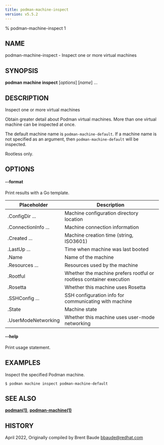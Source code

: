 ```yaml
---
title: podman-machine-inspect
version: v5.5.2
---
```


% podman-machine-inspect 1

## NAME
podman\-machine\-inspect - Inspect one or more virtual machines

## SYNOPSIS
**podman machine inspect** [*options*] [*name*] ...

## DESCRIPTION

Inspect one or more virtual machines

Obtain greater detail about Podman virtual machines. More than one virtual machine can be
inspected at once.

The default machine name is `podman-machine-default`. If a machine name is not specified as an argument,
then `podman-machine-default` will be inspected.

Rootless only.

## OPTIONS
#### **--format**

Print results with a Go template.

| **Placeholder**     | **Description**                                                       |
| ------------------- | --------------------------------------------------------------------- |
| .ConfigDir ...      | Machine configuration directory location                                   |
| .ConnectionInfo ... | Machine connection information                                        |
| .Created ...        | Machine creation time (string, ISO3601)                               |
| .LastUp ...         | Time when machine was last booted                                     |
| .Name               | Name of the machine                                                   |
| .Resources ...      | Resources used by the machine                                         |
| .Rootful            | Whether the machine prefers rootful or rootless container execution   |
| .Rosetta            | Whether this machine uses Rosetta                               |
| .SSHConfig ...      | SSH configuration info for communicating with machine                 |
| .State              | Machine state                                                         |
| .UserModeNetworking | Whether this machine uses user-mode networking                        |

#### **--help**

Print usage statement.

## EXAMPLES

Inspect the specified Podman machine.
```
$ podman machine inspect podman-machine-default
```

## SEE ALSO
**[podman(1)](podman.1.md)**, **[podman-machine(1)](podman-machine.1.md)**

## HISTORY
April 2022, Originally compiled by Brent Baude <bbaude@redhat.com>
